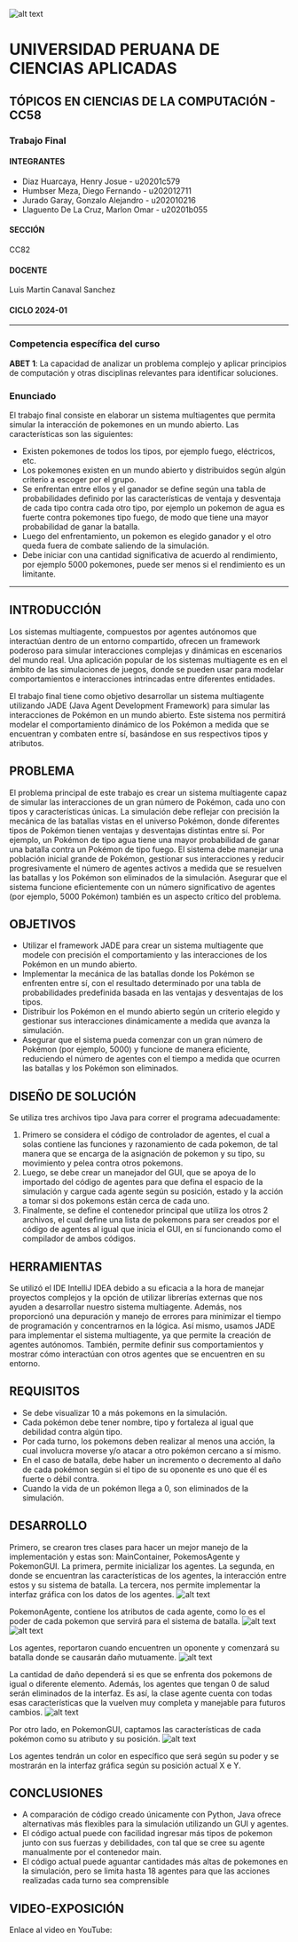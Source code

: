 ![alt text](https://github.com/MarlonLLaguento/TF-Topicos/blob/main/images/logo_upc.png)
# UNIVERSIDAD PERUANA DE CIENCIAS APLICADAS

## TÓPICOS EN CIENCIAS DE LA COMPUTACIÓN - CC58

### Trabajo Final

#### INTEGRANTES
- Diaz Huarcaya, Henry Josue - u20201c579
- Humbser Meza, Diego Fernando - u202012711
- Jurado Garay, Gonzalo Alejandro - u202010216
- Llaguento De La Cruz, Marlon Omar - u20201b055

#### SECCIÓN
CC82

#### DOCENTE
Luis Martin Canaval Sanchez

#### CICLO 2024-01

---

### Competencia específica del curso
**ABET 1**: La capacidad de analizar un problema complejo y aplicar principios de computación y otras disciplinas relevantes para identificar soluciones.

### Enunciado
El trabajo final consiste en elaborar un sistema multiagentes que permita simular la interacción de pokemones en un mundo abierto. Las características son las siguientes:

- Existen pokemones de todos los tipos, por ejemplo fuego, eléctricos, etc.
- Los pokemones existen en un mundo abierto y distribuidos según algún criterio a escoger por el grupo.
- Se enfrentan entre ellos y el ganador se define según una tabla de probabilidades definido por las características de ventaja y desventaja de cada tipo contra cada otro tipo, por ejemplo un pokemon de agua es fuerte contra pokemones tipo fuego, de modo que tiene una mayor probabilidad de ganar la batalla.
- Luego del enfrentamiento, un pokemon es elegido ganador y el otro queda fuera de combate saliendo de la simulación.
- Debe iniciar con una cantidad significativa de acuerdo al rendimiento, por ejemplo 5000 pokemones, puede ser menos si el rendimiento es un limitante.

---

## INTRODUCCIÓN
Los sistemas multiagente, compuestos por agentes autónomos que interactúan dentro de un entorno compartido, ofrecen un framework poderoso para simular interacciones complejas y dinámicas en escenarios del mundo real. Una aplicación popular de los sistemas multiagente es en el ámbito de las simulaciones de juegos, donde se pueden usar para modelar comportamientos e interacciones intrincadas entre diferentes entidades.

El trabajo final tiene como objetivo desarrollar un sistema multiagente utilizando JADE (Java Agent Development Framework) para simular las interacciones de Pokémon en un mundo abierto. Este sistema nos permitirá modelar el comportamiento dinámico de los Pokémon a medida que se encuentran y combaten entre sí, basándose en sus respectivos tipos y atributos.

## PROBLEMA
El problema principal de este trabajo es crear un sistema multiagente capaz de simular las interacciones de un gran número de Pokémon, cada uno con tipos y características únicas. La simulación debe reflejar con precisión la mecánica de las batallas vistas en el universo Pokémon, donde diferentes tipos de Pokémon tienen ventajas y desventajas distintas entre sí. Por ejemplo, un Pokémon de tipo agua tiene una mayor probabilidad de ganar una batalla contra un Pokémon de tipo fuego. El sistema debe manejar una población inicial grande de Pokémon, gestionar sus interacciones y reducir progresivamente el número de agentes activos a medida que se resuelven las batallas y los Pokémon son eliminados de la simulación. Asegurar que el sistema funcione eficientemente con un número significativo de agentes (por ejemplo, 5000 Pokémon) también es un aspecto crítico del problema.

## OBJETIVOS
- Utilizar el framework JADE para crear un sistema multiagente que modele con precisión el comportamiento y las interacciones de los Pokémon en un mundo abierto.
- Implementar la mecánica de las batallas donde los Pokémon se enfrenten entre sí, con el resultado determinado por una tabla de probabilidades predefinida basada en las ventajas y desventajas de los tipos.
- Distribuir los Pokémon en el mundo abierto según un criterio elegido y gestionar sus interacciones dinámicamente a medida que avanza la simulación.
- Asegurar que el sistema pueda comenzar con un gran número de Pokémon (por ejemplo, 5000) y funcione de manera eficiente, reduciendo el número de agentes con el tiempo a medida que ocurren las batallas y los Pokémon son eliminados.

## DISEÑO DE SOLUCIÓN
Se utiliza tres archivos tipo Java para correr el programa adecuadamente:
1. Primero se considera el código de controlador de agentes, el cual a solas contiene las funciones y razonamiento de cada pokemon, de tal manera que se encarga de la asignación de pokemon y su tipo, su movimiento y pelea contra otros pokemons.
2. Luego, se debe crear un manejador del GUI, que se apoya de lo importado del código de agentes para que defina el espacio de la simulación y cargue cada agente según su posición, estado y la acción a tomar si dos pokemons están cerca de cada uno.
3. Finalmente, se define el contenedor principal que utiliza los otros 2 archivos, el cual define una lista de pokemons para ser creados por el código de agentes al igual que inicia el GUI, en sí funcionando como el compilador de ambos códigos.

## HERRAMIENTAS
Se utilizó el IDE IntelliJ IDEA debido a su eficacia a la hora de manejar proyectos complejos y la opción de utilizar librerías externas que nos ayuden a desarrollar nuestro sistema multiagente. Además, nos proporcionó una depuración y manejo de errores para minimizar el tiempo de programación y concentrarnos en la lógica. Así mismo, usamos JADE para implementar el sistema multiagente, ya que permite la creación de agentes autónomos. También, permite definir sus comportamientos y mostrar cómo interactúan con otros agentes que se encuentren en su entorno.

## REQUISITOS
- Se debe visualizar 10 a más pokemons en la simulación.
- Cada pokémon debe tener nombre, tipo y fortaleza al igual que debilidad contra algún tipo.
- Por cada turno, los pokemons deben realizar al menos una acción, la cual involucra moverse y/o atacar a otro pokémon cercano a sí mismo.
- En el caso de batalla, debe haber un incremento o decremento al daño de cada pokémon según si el tipo de su oponente es uno que él es fuerte o débil contra.
- Cuando la vida de un pokémon llega a 0, son eliminados de la simulación.

## DESARROLLO
Primero, se crearon tres clases para hacer un mejor manejo de la implementación y estas son: MainContainer, PokemosAgente y PokemonGUI. La primera, permite inicializar los agentes. La segunda, en donde se encuentran las características de los agentes, la interacción entre estos y su sistema de batalla. La tercera, nos permite implementar la interfaz gráfica con los datos de los agentes. 
![alt text](https://github.com/MarlonLLaguento/TF-Topicos/blob/main/images/Captura1.png)

PokemonAgente, contiene los atributos de cada agente, como lo es el poder de cada pokemon que servirá para el sistema de batalla.
![alt text](https://github.com/MarlonLLaguento/TF-Topicos/blob/main/images/Captura2.png)
![alt text](https://github.com/MarlonLLaguento/TF-Topicos/blob/main/images/Captura3.png)

Los agentes, reportaron cuando encuentren un oponente y comenzará su batalla donde se causarán daño mutuamente.
![alt text](https://github.com/MarlonLLaguento/TF-Topicos/blob/main/images/Captura4.png)

La cantidad de daño dependerá si es que se enfrenta dos pokemons de igual o diferente elemento. Además, los agentes que tengan 0 de salud serán eliminados de la interfaz. Es así, la clase agente cuenta con todas esas características que la vuelven muy completa y manejable para futuros cambios.
![alt text](https://github.com/MarlonLLaguento/TF-Topicos/blob/main/images/Captura5.png)

Por otro lado, en PokemonGUI, captamos las características de cada pokémon como su atributo y su posición.
![alt text](https://github.com/MarlonLLaguento/TF-Topicos/blob/main/images/Captura6.png)

Los agentes tendrán un color en específico que será según su poder y se mostrarán en la interfaz gráfica según su posición actual X e Y. 

## CONCLUSIONES
- A comparación de código creado únicamente con Python, Java ofrece alternativas más flexibles para la simulación utilizando un GUI y agentes.
- El código actual puede con facilidad ingresar más tipos de pokemon junto con sus fuerzas y debilidades, con tal que se cree su agente manualmente por el contenedor main.
- El código actual puede aguantar cantidades más altas de pokemones en la simulación, pero se limita hasta 18 agentes para que las acciones realizadas cada turno sea comprensible

## VIDEO-EXPOSICIÓN
Enlace al video en YouTube: 
